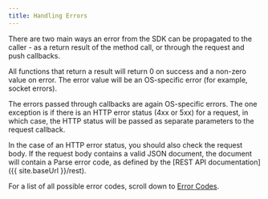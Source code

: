 ```yaml
---
title: Handling Errors
---
```


There are two main ways an error from the SDK can be propagated to the caller - as a return result of the method call, or through the request and push callbacks.

All functions that return a result will return 0 on success and a non-zero value on error. The error value will be an OS-specific error (for example, socket errors).

The errors passed through callbacks are again OS-specific errors. The one exception is if there is an HTTP error status (4xx or 5xx) for a request, in which case, the HTTP status will be passed as separate parameters to the request callback.

In the case of an HTTP error status, you should also check the request body. If the request body contains a valid JSON document, the document will contain a Parse error code, as defined by the [REST API documentation]({{ site.baseUrl }}/rest).

For a list of all possible error codes, scroll down to [Error Codes](#error-codes).
